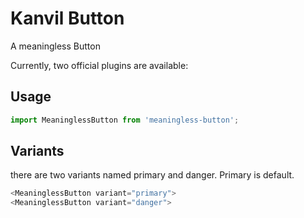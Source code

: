 # Kanvil Button

A meaningless Button

Currently, two official plugins are available:

## Usage

```js
import MeaninglessButton from 'meaningless-button';
```

## Variants

there are two variants named primary and danger. Primary is default.

```js
<MeaninglessButton variant="primary">
<MeaninglessButton variant="danger">
```
